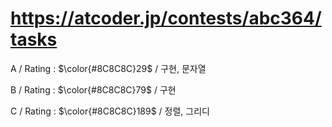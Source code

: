 # https://atcoder.jp/contests/abc364/tasks

A / Rating : $\color{#8C8C8C}29$ / 구현, 문자열

B / Rating : $\color{#8C8C8C}79$ / 구현

C / Rating : $\color{#8C8C8C}189$ / 정렬, 그리디
